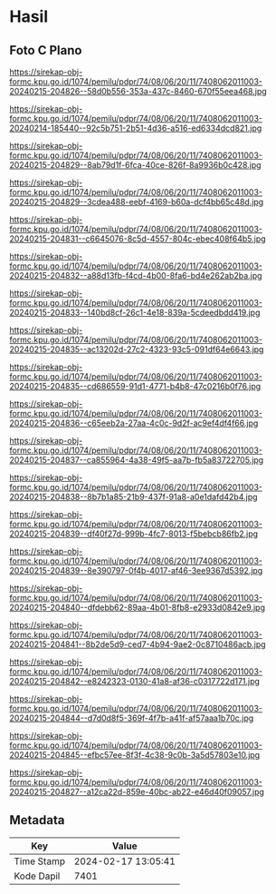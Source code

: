 # Hasil

## Foto C Plano

https://sirekap-obj-formc.kpu.go.id/1074/pemilu/pdpr/74/08/06/20/11/7408062011003-20240215-204826--58d0b556-353a-437c-8460-670f55eea468.jpg

https://sirekap-obj-formc.kpu.go.id/1074/pemilu/pdpr/74/08/06/20/11/7408062011003-20240214-185440--92c5b751-2b51-4d36-a516-ed6334dcd821.jpg

https://sirekap-obj-formc.kpu.go.id/1074/pemilu/pdpr/74/08/06/20/11/7408062011003-20240215-204829--8ab79d1f-6fca-40ce-826f-8a9936b0c428.jpg

https://sirekap-obj-formc.kpu.go.id/1074/pemilu/pdpr/74/08/06/20/11/7408062011003-20240215-204829--3cdea488-eebf-4169-b60a-dcf4bb65c48d.jpg

https://sirekap-obj-formc.kpu.go.id/1074/pemilu/pdpr/74/08/06/20/11/7408062011003-20240215-204831--c6645076-8c5d-4557-804c-ebec408f64b5.jpg

https://sirekap-obj-formc.kpu.go.id/1074/pemilu/pdpr/74/08/06/20/11/7408062011003-20240215-204832--a88d13fb-f4cd-4b00-8fa6-bd4e262ab2ba.jpg

https://sirekap-obj-formc.kpu.go.id/1074/pemilu/pdpr/74/08/06/20/11/7408062011003-20240215-204833--140bd8cf-26c1-4e18-839a-5cdeedbdd419.jpg

https://sirekap-obj-formc.kpu.go.id/1074/pemilu/pdpr/74/08/06/20/11/7408062011003-20240215-204835--ac13202d-27c2-4323-93c5-091df64e6643.jpg

https://sirekap-obj-formc.kpu.go.id/1074/pemilu/pdpr/74/08/06/20/11/7408062011003-20240215-204835--cd686559-91d1-4771-b4b8-47c0216b0f76.jpg

https://sirekap-obj-formc.kpu.go.id/1074/pemilu/pdpr/74/08/06/20/11/7408062011003-20240215-204836--c65eeb2a-27aa-4c0c-9d2f-ac9ef4df4f66.jpg

https://sirekap-obj-formc.kpu.go.id/1074/pemilu/pdpr/74/08/06/20/11/7408062011003-20240215-204837--ca855964-4a38-49f5-aa7b-fb5a83722705.jpg

https://sirekap-obj-formc.kpu.go.id/1074/pemilu/pdpr/74/08/06/20/11/7408062011003-20240215-204838--8b7b1a85-21b9-437f-91a8-a0e1dafd42b4.jpg

https://sirekap-obj-formc.kpu.go.id/1074/pemilu/pdpr/74/08/06/20/11/7408062011003-20240215-204839--df40f27d-999b-4fc7-8013-f5bebcb86fb2.jpg

https://sirekap-obj-formc.kpu.go.id/1074/pemilu/pdpr/74/08/06/20/11/7408062011003-20240215-204839--8e390797-0f4b-4017-af46-3ee9367d5392.jpg

https://sirekap-obj-formc.kpu.go.id/1074/pemilu/pdpr/74/08/06/20/11/7408062011003-20240215-204840--dfdebb62-89aa-4b01-8fb8-e2933d0842e9.jpg

https://sirekap-obj-formc.kpu.go.id/1074/pemilu/pdpr/74/08/06/20/11/7408062011003-20240215-204841--8b2de5d9-ced7-4b94-9ae2-0c8710486acb.jpg

https://sirekap-obj-formc.kpu.go.id/1074/pemilu/pdpr/74/08/06/20/11/7408062011003-20240215-204842--e8242323-0130-41a8-af36-c0317722d171.jpg

https://sirekap-obj-formc.kpu.go.id/1074/pemilu/pdpr/74/08/06/20/11/7408062011003-20240215-204844--d7d0d8f5-369f-4f7b-a41f-af57aaa1b70c.jpg

https://sirekap-obj-formc.kpu.go.id/1074/pemilu/pdpr/74/08/06/20/11/7408062011003-20240215-204845--efbc57ee-8f3f-4c38-9c0b-3a5d57803e10.jpg

https://sirekap-obj-formc.kpu.go.id/1074/pemilu/pdpr/74/08/06/20/11/7408062011003-20240215-204827--a12ca22d-859e-40bc-ab22-e46d40f09057.jpg


## Metadata

| Key        | Value               |
| ---------- | ------------------- |
| Time Stamp | 2024-02-17 13:05:41 |
| Kode Dapil | 7401                |



